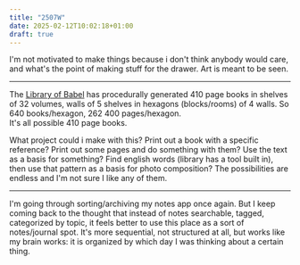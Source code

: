 ```yaml
---
title: "2507W"
date: 2025-02-12T10:02:18+01:00
draft: true
---
```


I'm not motivated to make things because i don't think anybody would care, and what's the point of making stuff for the drawer. Art is meant to be seen.

---

The [Library of Babel](https://libraryofbabel.info) has procedurally generated 410 page books in shelves of 32 volumes, walls of 5 shelves in hexagons (blocks/rooms) of 4 walls. So 640 books/hexagon, 262 400 pages/hexagon.  
It's all possible 410 page books.

What project could i make with this? Print out a book with a specific reference? Print out some pages and do something with them? Use the text as a basis for something? Find english words (library has a tool built in), then use that pattern as a basis for photo composition? The possibilities are endless and I'm not sure I like any of them.

---

I'm going through sorting/archiving my notes app once again. But I keep coming back to the thought that instead of notes searchable, tagged, categorized by topic, it feels better to use this place as a sort of notes/journal spot. It's more sequential, not structured at all, but works like my brain works: it is organized by which day I was thinking about a certain thing.